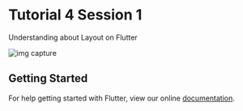 # Tutorial 4 Session 1 

Understanding about Layout on Flutter

![img capture](https://cybereye-community.com/img/coba.png)

## Getting Started

For help getting started with Flutter, view our online
[documentation](https://flutter.io/).
